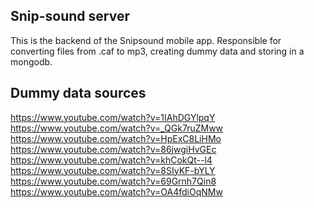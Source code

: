 ## Snip-sound server
This is the backend of the Snipsound mobile app. 
Responsible for converting files from .caf to mp3, creating dummy data and storing in a mongodb.

## Dummy data sources
https://www.youtube.com/watch?v=1IAhDGYlpqY
https://www.youtube.com/watch?v=_QGk7ruZMww
https://www.youtube.com/watch?v=HpExC8LiHMo
https://www.youtube.com/watch?v=86jwgiHvGEc
https://www.youtube.com/watch?v=khCokQt--l4
https://www.youtube.com/watch?v=8SIyKF-bYLY
https://www.youtube.com/watch?v=69Grnh7Qin8
https://www.youtube.com/watch?v=OA4fdiOqNMw
